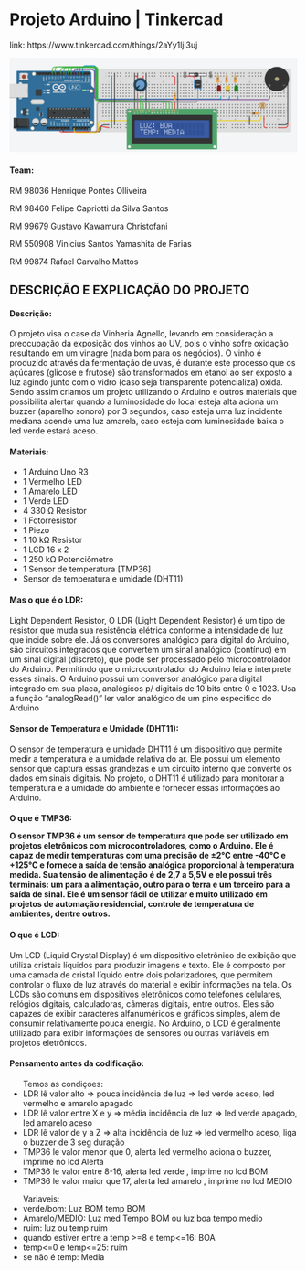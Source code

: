 
<h1>Projeto Arduino | Tinkercad</h1>
link:
https://www.tinkercad.com/things/2aYy1lji3uj

![image](https://raw.githubusercontent.com/Pontessxx/Arduino-vinheria/main/arfuino-vinheria.png)
<h4>Team:</h4>
<p> RM 98036	Henrique Pontes Olliveira </p>
<p> RM 98460 	Felipe Capriotti da Silva Santos </p>
<p> RM 99679 	Gustavo Kawamura Christofani </p>
<p> RM 550908 	Vinicius Santos Yamashita de Farias </p>
<p> RM 99874 	Rafael Carvalho Mattos </p>

<h2> DESCRIÇÃO E EXPLICAÇÃO DO PROJETO </h2>

<h4>Descrição:</h4>

<p>O projeto visa o case da Vinheria Agnello, levando em consideração a preocupação da exposição dos vinhos ao UV, pois o vinho sofre oxidação resultando em um vinagre (nada bom para os negócios). O vinho é produzido através da fermentação de uvas, é durante este processo que os açúcares (glicose e frutose) são transformados em etanol ao ser exposto a luz agindo junto com o vidro (caso seja transparente potencializa) oxida.
Sendo assim criamos um projeto utilizando o Arduino e outros materiais que possibilita alertar quando a luminosidade do local esteja alta aciona um buzzer (aparelho sonoro) por 3 segundos, caso esteja uma luz incidente mediana acende uma luz amarela, caso esteja com luminosidade baixa o led verde estará aceso.</p>

<h4>Materiais:</h4>
<ul>
    <li>1	Arduino Uno R3</li>
    <li>1	Vermelho LED</li>
    <li>1	Amarelo LED</li>
    <li>1	Verde LED</li>
    <li>4	330 Ω Resistor</li>
    <li>1	Fotorresistor</li>
    <li>1	Piezo</li>
    <li>1	10 kΩ Resistor</li>
    <li>1	LCD 16 x 2</li>
    <li>1	250 kΩ Potenciômetro</li>
    <li>1	Sensor de temperatura [TMP36]</li>
    <li>Sensor de temperatura e umidade (DHT11)</li>
 </ul>
<h4>Mas o que é o LDR:</h4>

<p>Light Dependent Resistor, O LDR (Light Dependent Resistor) é um tipo de resistor que muda sua resistência elétrica conforme a intensidade de luz que incide sobre ele.
Já os conversores analógico para digital do Arduino, são circuitos integrados que convertem um sinal analógico (contínuo) em um sinal digital (discreto), que pode ser processado pelo microcontrolador do Arduino. Permitindo que o microcontrolador do Arduino leia e interprete esses sinais.
O Arduino possui um conversor analógico para digital integrado em sua placa, analógicos p/ digitais de 10 bits entre 0 e 1023. Usa a função “analogRead()” ler valor analógico de um pino especifico do Arduino</p>

<h4>Sensor de Temperatura e Umidade (DHT11):</h4>
<p>O sensor de temperatura e umidade DHT11 é um dispositivo que permite medir a temperatura e a umidade relativa do ar. Ele possui um elemento sensor que captura essas grandezas e um circuito interno que converte os dados em sinais digitais. No projeto, o DHT11 é utilizado para monitorar a temperatura e a umidade do ambiente e fornecer essas informações ao Arduino.
<h4>O que é TMP36:</p>

<p>O sensor TMP36 é um sensor de temperatura que pode ser utilizado em projetos eletrônicos com microcontroladores, como o Arduino. Ele é capaz de medir temperaturas com uma precisão de ±2°C entre -40°C e +125°C e fornece a saída de tensão analógica proporcional à temperatura medida. Sua tensão de alimentação é de 2,7 a 5,5V e ele possui três terminais: um para a alimentação, outro para o terra e um terceiro para a saída de sinal. Ele é um sensor fácil de utilizar e muito utilizado em projetos de automação residencial, controle de temperatura de ambientes, dentre outros.</p>

<h4>O que é LCD:</h4>

<p>Um LCD (Liquid Crystal Display) é um dispositivo eletrônico de exibição que utiliza cristais líquidos para produzir imagens e texto. Ele é composto por uma camada de cristal líquido entre dois polarizadores, que permitem controlar o fluxo de luz através do material e exibir informações na tela. Os LCDs são comuns em dispositivos eletrônicos como telefones celulares, relógios digitais, calculadoras, câmeras digitais, entre outros. Eles são capazes de exibir caracteres alfanuméricos e gráficos simples, além de consumir relativamente pouca energia. No Arduino, o LCD é geralmente utilizado para exibir informações de sensores ou outras variáveis em projetos eletrônicos. </p>

<h4>Pensamento antes da codificação:</h4>
<ul>Temos as condiçoes:
    <li>LDR  lê valor alto => pouca incidência de luz => led verde aceso, led vermelho e amarelo apagado</li>
    <li> LDR  lê valor entre X e y => média incidência de luz => led verde apagado, led amarelo aceso</li>
    <li> LDR lê valor de y a Z  => alta incidência de luz => led vermelho aceso, liga o buzzer de 3 seg duração</li>
    <li> TMP36 le valor menor que 0, alerta led vermelho aciona o buzzer, imprime no lcd Alerta</li>
    <li> TMP36 le valor entre 8-16, alerta led verde , imprime no lcd BOM</li>
    <li> TMP36 le valor maior que 17, alerta led amarelo , imprime no lcd MEDIO</li>
</ul>
    <ul>Variaveis: 
        <li> verde/bom: Luz BOM temp BOM</li>
        <li> Amarelo/MEDIO: Luz med Tempo BOM  ou luz boa tempo medio</li>
        <li> ruim: luz ou temp ruim</li>
        <li> quando estiver entre a temp >=8 e temp<=16: BOA</li>
        <li> temp<=0 e temp<=25: ruim</li>
        <li> se não é temp: Media</li>
 <ul>
